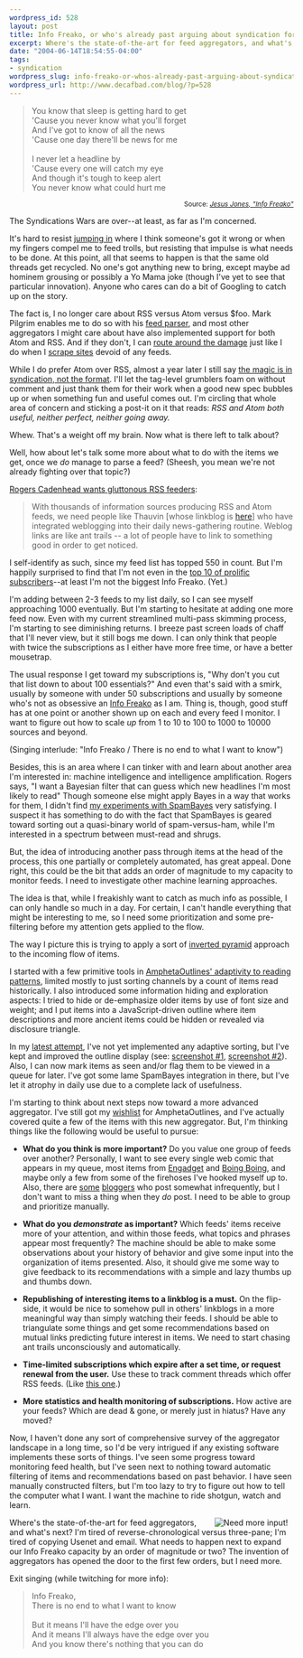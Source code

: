 ```yaml
--- 
wordpress_id: 528
layout: post
title: Info Freako, or who's already past arguing about syndication formats?
excerpt: Where's the state-of-the-art for feed aggregators, and what's next?  I'm tired of reverse-chronological versus three-pane; I'm tired of copying Usenet and email.  What needs to happen next to expand our Info Freako capacity by an order of magnitude or two?  The invention of aggregators has opened the door to the first few orders, but I need more.
date: "2004-06-14T18:54:55-04:00"
tags: 
- syndication
wordpress_slug: info-freako-or-whos-already-past-arguing-about-syndication-formats
wordpress_url: http://www.decafbad.com/blog/?p=528
---
```

> You know that sleep is getting hard to get<br />
> 'Cause you never know what you'll forget<br />
> And I've got to know of all the news<br />
> 'Cause one day there'll be news for me<br />
> <br />
> I never let a headline by<br />
> 'Cause every one will catch my eye<br />
> And though it's tough to keep alert<br />
> You never know what could hurt me<br />

<div class="credit" align="right"><small>Source: <cite><a href=
"http://www.jesusjonesarchive.com/lyrics.htm#Info%20Freako">Jesus Jones, "Info Freako"</a></cite></small></div>

The Syndications Wars are over--at least, as far as I'm concerned.  

It's hard to resist [jumping in][jumping in] where I think someone's got it wrong or when my fingers compel me to feed trolls, but resisting that impulse is what needs to be done.  At this point, all that seems to happen is that the same old threads get recycled.  No one's got anything new to bring, except maybe ad hominem grousing or possibly a Yo Mama joke (though I've yet to see that particular innovation).  Anyone who cares can do a bit of Googling to catch up on the story.

The fact is, I no longer care about RSS versus Atom versus $foo.  Mark Pilgrim enables me to do so with his [feed parser][feedparser], and most other aggregators I might care about have also implemented support for both Atom and RSS.  And if they don't, I can [route around the damage][rss colored glasses] just like I do when I [scrape sites][scrape sites] devoid of any feeds.

While I do prefer Atom over RSS, almost a year later I still say [the magic is in syndication, not the format][syndication magic].  I'll let the tag-level grumblers foam on without comment and just thank them for their work when a good new spec  bubbles up or when something fun and useful comes out.  I'm circling that whole area of concern and sticking a post-it on it that reads: *RSS and Atom both useful, neither perfect, neither going away.*

Whew.  That's a weight off my brain.  Now what is there left to talk about?

Well, how about let's talk some more about what to do with the items we get, once we *do* manage to parse a feed?  (Sheesh, you mean we're not already fighting over that topic?)  

[Rogers Cadenhead wants gluttonous RSS feeders][cadenhead]:

> With thousands of information sources producing RSS and Atom feeds, we need people like Thauvin [whose linkblog is [here][thauvin]] who have integrated weblogging into their daily news-gathering routine. Weblog links are like ant trails -- a lot of people have to link to something good in order to get noticed.

I self-identify as such, since my feed list has topped 550 in count.  But I'm happily surprised to find that I'm not even in the [top 10 of prolific subscribers][prolific subs]--at least I'm not the biggest Info Freako.  (Yet.)  

I'm adding between 2-3 feeds to my list daily, so I can see myself approaching 1000 eventually.  But I'm starting to hesitate at adding one more feed now.  Even with my current streamlined multi-pass skimming process, I'm starting to see diminishing returns.  I breeze past screen loads of chaff that I'll never view, but it still bogs me down.  I can only think that people with twice the subscriptions as I either have more free time, or have a better mousetrap.

The usual response I get toward my subscriptions is, "Why don't you cut that list down to about 100 essentials?"  And even that's said with a smirk, usually by someone with under 50 subscriptions and usually by someone who's not as obsessive an [Info Freako][info freako] as I am.  Thing is, though, good stuff has at one point or another shown up on each and every feed I monitor.  I want to figure out how to scale *up* from 1 to 10 to 100 to 1000 to 10000 sources and beyond.

(Singing interlude: "Info Freako / There is no end to what I want to know")

Besides, this is an area where I can tinker with and learn about another area I'm interested in: machine intelligence and intelligence amplification.  Rogers says, "I want a Bayesian filter that can guess which new headlines I'm most likely to read"  Though someone else might apply Bayes in a way that works for them, I didn't find [my experiments with SpamBayes][bayes] very satisfying.  I suspect it has something to do with the fact that SpamBayes is geared toward sorting out a quasi-binary world of spam-versus-ham, while I'm interested in a spectrum between must-read and shrugs.

But, the idea of introducing another pass through items at the head of the process, this one partially or completely automated, has great appeal.  Done right, this could be the bit that adds an order of magnitude to my capacity to monitor feeds.  I need to investigate other machine learning approaches.

The idea is that, while I freakishly want to catch as much info as possible, I can only handle so much in a day.  For certain, I can't handle everything that might be interesting to me, so I need some prioritization and some pre-filtering before my attention gets applied to the flow.

The way I picture this is trying to apply a sort of [inverted pyramid][inverted pyramid] approach to the incoming flow of items.

I started with a few primitive tools in [AmphetaOutlines' adaptivity to reading patterns][amphetaoutlines], limited mostly to just sorting channels by a count of items read historically.  I also introduced some information hiding and exploration aspects:  I tried to hide or de-emphasize older items by use of font size and weight; and I put items into a JavaScript-driven outline where item descriptions and more ancient items could be hidden or revealed via disclosure triangle.

In my [latest attempt][dbagg2], I've not yet implemented any adaptive sorting, but I've kept and improved the outline display (see: [screenshot #1][dbagg2 screen1], [screenshot #2][dbagg2 screen2]).  Also, I can now mark items as seen and/or flag them to be viewed in a queue for later.  I've got some lame SpamBayes integration in there, but I've let it atrophy in daily use due to a complete lack of usefulness.

I'm starting to think about next steps now toward a more advanced aggregator.  I've still got my [wishlist][wishlist] for AmphetaOutlines, and I've actually covered quite a few of the items with this new aggregator.  But, I'm thinking things like the following would be useful to pursue:

* **What do you think is more important?**  Do you value one group of feeds over another?  Personally, I want to see every single web comic that appears in my queue, most items from [Engadget][engadget] and [Boing Boing][boing boing], and maybe only a few from some of the firehoses I've hooked myself up to.  Also, there are [some][blogger1] [bloggers][blogger2] who post somewhat infrequently, but I don't want to miss a thing when they *do* post.  I need to be able to group and prioritize manually.

* **What do you *demonstrate* as important?**  Which feeds' items receive more of your attention, and within those feeds, what topics and phrases appear most frequently?  The machine should be able to make some observations about your history of behavior and give some input into the organization of items presented.  Also, it should give me some way to give feedback to its recommendations with a simple and lazy thumbs up and thumbs down.

* **Republishing of interesting items to a linkblog is a must.**  On the flip-side, it would be nice to somehow pull in others' linkblogs in a more meaningful way than simply watching their feeds.  I should be able to triangulate some things and get some recommendations based on mutual links predicting future interest in items.  We need to start chasing ant trails unconsciously and automatically.

* **Time-limited subscriptions which expire after a set time, or request renewal from the user.**  Use these to track comment threads which offer RSS feeds.  (Like [this one][comment feed].)

* **More statistics and health monitoring of subscriptions.**  How active are your feeds?  Which are dead &#38; gone, or merely just in hiatus?  Have any moved?

Now, I haven't done any sort of comprehensive survey of the aggregator landscape in a long time, so I'd be very intrigued if any existing software implements these sorts of things.  I've seen some progress toward monitoring feed health, but I've seen next to nothing toward automatic filtering of items and recommendations based on past behavior.  I have seen manually constructed filters, but I'm too lazy to try to figure out how to tell the computer what I want.   I want the machine to ride shotgun, watch and learn.

<a href="http://www.johnny-five.com/"><img src="http://www.johnny-five.com/simplenet/Shortcircuit/Pics/Pictures/Misc/jfive.gif" align="right" alt="Need more input!" hspace="10" /></a> Where's the state-of-the-art for feed aggregators, and what's next?  I'm tired of reverse-chronological versus three-pane; I'm tired of copying Usenet and email.  What needs to happen next to expand our Info Freako capacity by an order of magnitude or two?  The invention of aggregators has opened the door to the first few orders, but I need more.   

Exit singing (while twitching for more info):

> Info Freako, <br />
> There is no end to what I want to know <br />
> <br />
> But it means I'll have the edge over you<br />
> And it means I'll always have the edge over you<br />
> And you know there's nothing that you can do<br />

[jumping in]: http://www.reactuate.com/index.php?itemid=682
[blogger1]: http://interconnected.org/home/
[blogger2]: http://www.ecyrd.com/ButtUgly/Wiki.jsp?page=Main_blogentry_130604_1
[engadget]: http://www.engadget.com/
[boing boing]: http://boingboing.net/
[inverted pyramid]: http://mtsu32.mtsu.edu:11178/171/pyramid.htm
[comment feed]: http://www.pycs.net/system/comments.py?u=0000001&#38;p=1802&#38;format=rss
[wishlist]: http://www.decafbad.com/twiki/bin/view/Main/AmphetaOutlinesWishList
[dbagg2 screen1]: http://www.decafbad.com/2004/06/dbagg2a.jpg
[dbagg2 screen2]: http://www.decafbad.com/2004/06/dbagg2b.jpg
[dbagg2]: http://www.decafbad.com/cvs/dbagg2
[amphetaoutlines]: http://www.decafbad.com/blog/2002/08/05/ooobbf
[bayes]: http://www.decafbad.com/blog/2003/08/16/bayes_agg_one
[info freako]: http://www.jesusjonesarchive.com/lyrics.htm#Info%20Freako "Jesus Jones lyrics"
[thauvin]: http://www.thauvin.net/linkblog/
[prolific subs]: http://feeds.scripting.com/prolificSubscribers
[cadenhead]: http://www.cadenhead.org/workbench/2004/06/10.html#a1802
[syndication magic]: http://www.decafbad.com/blog/2003/07/07/syndications_formats
[scrape sites]: http://www.decafbad.com/twiki/bin/view/Main/XslScraper
[rss colored glasses]: http://www.decafbad.com/blog/2004/05/03/put_on_your_rsscolored_glasses_and_forget_about_atom
[feedparser]: http://diveintomark.org/projects/feed_parser/
